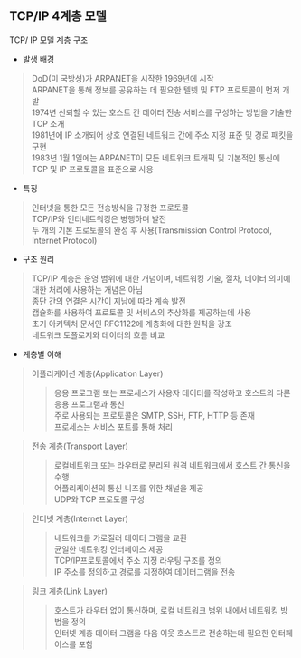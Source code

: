 ## TCP/IP 4계층 모델  
TCP/ IP 모델 계층 구조  
- 발생 배경  
> DoD(미 국방성)가 ARPANET을 시작한 1969년에 시작  
> ARPANET을 통해 정보를 공유하는 데 필요한 텔넷 및 FTP 프로토콜이 먼저 개발  
> 1974년 신뢰할 수 있는 호스트 간 데이터 전송 서비스를 구성하는 방법을 기술한 TCP 소개  
> 1981년에 IP 소개되어 상호 연결된 네트워크 간에 주소 지정 표준 및 경로 패킷을 구현  
> 1983년 1월 1일에는 ARPANET이 모든 네트워크 트래픽 및 기본적인 통신에 TCP 및 IP 프로토콜을 표준으로 사용  
- 특징  
> 인터넷을 통한 모든 전송방식을 규정한 프로토콜  
> TCP/IP와 인터네트워킹은 병행하며 발전  
> 두 개의 기본 프로토콜의 완성 후 사용(Transmission Control Protocol, Internet Protocol)  
- 구조 원리  
> TCP/IP 계층은 운영 범위에 대한 개념이며, 네트워킹 기술, 절차, 데이터 의미에 대한 처리에 사용하는 개념은 아님  
> 종단 간의 연결은 시간이 지남에 따라 계속 발전  
> 캡슐화를 사용하여 프로토콜 및 서비스의 추상화를 제공하는데 사용  
> 초기 아키텍처 문서인 RFC1122에 계층화에 대한 원칙을 강조  
> 네트워크 토폴로지와 데이터의 흐름 비교  
- 계층별 이해  
> 어플리케이션 계층(Application Layer)  
>> 응용 프로그램 또는 프로세스가 사용자 데이터를 작성하고 호스트의 다른 응용 프로그램과 통신  
>> 주로 사용되는 프로토콜은 SMTP, SSH, FTP, HTTP 등 존재  
>> 프로세스는 서비스 포트를 통해 처리  

> 전송 계층(Transport Layer)  
>> 로컬네트워크 또는 라우터로 분리된 원격 네트워크에서 호스트 간 통신을 수행  
>> 어플리케이션의 통신 니즈를 위한 채널을 제공  
>> UDP와 TCP 프로토콜 구성  

> 인터넷 계층(Internet Layer)  
>> 네트워크를 가로질러 데이터 그램을 교환  
>> 균일한 네트워킹 인터페이스 제공  
>> TCP/IP프로토콜에서 주소 지정 라우팅 구조를 정의  
>> IP 주소를 정의하고 경로를 지정하여 데이터그램을 전송  

> 링크 계층(Link Layer)  
>> 호스트가 라우터 없이 통신하며, 로컬 네트워크 범위 내에서 네트워킹 방법을 정의  
>> 인터넷 계층 데이터 그램을 다음 이웃 호스트로 전송하는데 필요한 인터페이스를 포함  
